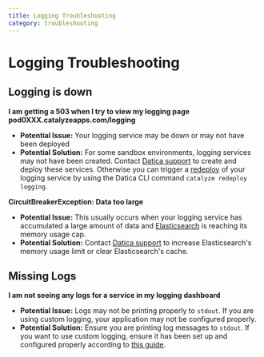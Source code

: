 ```yaml
---
title: Logging Troubleshooting
category: troubleshooting
---
```


# Logging Troubleshooting

## Logging is down

**I am getting a 503 when I try to view my logging page pod0XXX.catalyzeapps.com/logging**

- **Potential Issue:** Your logging service may be down or may not have been deployed
- **Potential Solution:** For some sandbox environments, logging services may not have been created. Contact [Datica support](/compliant-cloud/articles/contact/) to create and deploy these services.  Otherwise you can trigger a [redeploy](/compliant-cloud/cli-reference#redeploy) of your logging service by using the Datica CLI command `catalyze redeploy logging`.

**CircuitBreakerException: Data too large**

- **Potential Issue:** This usually occurs when your logging service has accumulated a large amount of data and [Elasticsearch](https://www.elastic.co/products/elasticsearch) is reaching its memory usage cap.
- **Potential Solution:**  Contact [Datica support](/compliant-cloud/articles/contact/) to increase Elasticsearch's memory usage limit or clear Elasticsearch's cache.

## Missing Logs

**I am not seeing any logs for a service in my logging dashboard**

- **Potential Issue:** Logs may not be printing properly to `stdout`. If you are using custom logging, your application may not be configured properly.
- **Potential Solution:** Ensure you are printing log messages to `stdout`.  If you want to use custom logging, ensure it has been set up and configured properly according to [this guide](/compliant-cloud/articles/guides/application-logging/).
